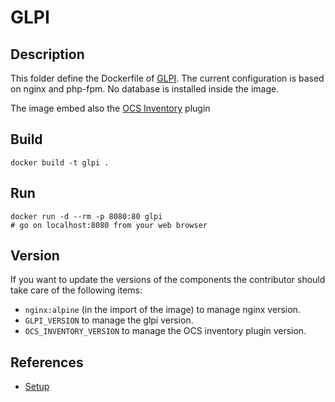 # GLPI
## Description
This folder define the Dockerfile of [GLPI](https://glpi-project.org/). The current configuration is based on nginx and php-fpm. No database is installed inside the image.

The image embed also the [OCS Inventory](https://github.com/pluginsGLPI/ocsinventoryng) plugin

## Build
```
docker build -t glpi .
```

## Run
```
docker run -d --rm -p 8080:80 glpi
# go on localhost:8080 from your web browser
```

## Version
If you want to update the versions of the components the contributor should take care of the following items:
* `nginx:alpine` (in the import of the image) to manage nginx version.
* `GLPI_VERSION` to manage the glpi version.
* `OCS_INVENTORY_VERSION` to manage the OCS inventory plugin version.

## References
* [Setup](https://glpi-install.readthedocs.io/en/latest/install/index.html)
